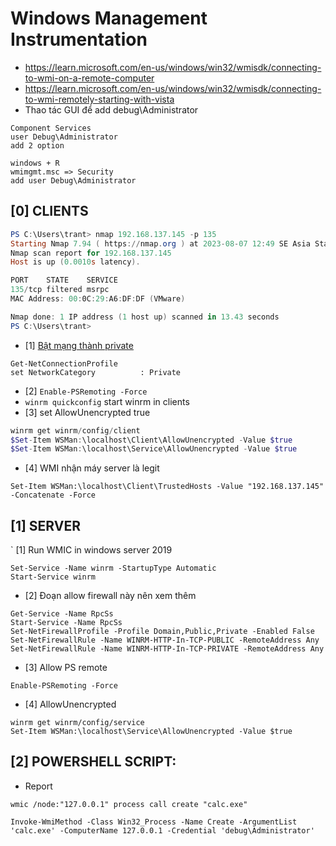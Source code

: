 # Windows Management Instrumentation

- https://learn.microsoft.com/en-us/windows/win32/wmisdk/connecting-to-wmi-on-a-remote-computer
- https://learn.microsoft.com/en-us/windows/win32/wmisdk/connecting-to-wmi-remotely-starting-with-vista
- Thao tác GUI để add debug\Administrator

```
Component Services
user Debug\Administrator 
add 2 option 

windows + R
wmimgmt.msc => Security
add user Debug\Administrator
```

## [0] CLIENTS
```powershell 
PS C:\Users\trant> nmap 192.168.137.145 -p 135
Starting Nmap 7.94 ( https://nmap.org ) at 2023-08-07 12:49 SE Asia Standard Time
Nmap scan report for 192.168.137.145
Host is up (0.0010s latency).

PORT    STATE    SERVICE
135/tcp filtered msrpc
MAC Address: 00:0C:29:A6:DF:DF (VMware)

Nmap done: 1 IP address (1 host up) scanned in 13.43 seconds
PS C:\Users\trant>
```

- [1] [Bật mạng thành private](https://vitinhquan7.info/cach-thay-doi-mang-cong-cong-thanh-mang-rieng/)
```
Get-NetConnectionProfile
set NetworkCategory          : Private
```

- [2] `Enable-PSRemoting -Force`
- `winrm quickconfig` start winrm in clients
- [3] set AllowUnencrypted true
```powershell
winrm get winrm/config/client
$Set-Item WSMan:\localhost\Client\AllowUnencrypted -Value $true
$Set-Item WSMan:\localhost\Service\AllowUnencrypted -Value $true
```
- [4] WMI nhận máy server là legit
```
Set-Item WSMan:\localhost\Client\TrustedHosts -Value "192.168.137.145" -Concatenate -Force
```
## [1] SERVER 
` [1] Run WMIC in windows server 2019
```
Set-Service -Name winrm -StartupType Automatic
Start-Service winrm
```

- [2] Đoạn allow firewall này nên xem thêm
```
Get-Service -Name RpcSs
Start-Service -Name RpcSs
Set-NetFirewallProfile -Profile Domain,Public,Private -Enabled False
Set-NetFirewallRule -Name WINRM-HTTP-In-TCP-PUBLIC -RemoteAddress Any
Set-NetFirewallRule -Name WINRM-HTTP-In-TCP-PRIVATE -RemoteAddress Any
```

- [3] Allow PS remote
```
Enable-PSRemoting -Force
```

- [4] AllowUnencrypted
```
winrm get winrm/config/service
Set-Item WSMan:\localhost\Service\AllowUnencrypted -Value $true
```

## [2] POWERSHELL SCRIPT:
- Report
```
wmic /node:"127.0.0.1" process call create "calc.exe"
```

```
Invoke-WmiMethod -Class Win32_Process -Name Create -ArgumentList 'calc.exe' -ComputerName 127.0.0.1 -Credential 'debug\Administrator' 
```




